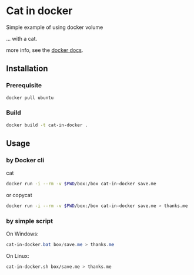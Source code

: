 # Cat in docker

Simple example of using docker volume

... with a cat.

more info, see the [docker docs](https://docs.docker.com/).

## Installation

### Prerequisite

```sh
docker pull ubuntu
```

### Build

```sh
docker build -t cat-in-docker .
```

## Usage

### by Docker cli

cat

```sh
docker run -i --rm -v $PWD/box:/box cat-in-docker save.me
```

or copycat

```sh
docker run -i --rm -v $PWD/box:/box cat-in-docker save.me > thanks.me
```

### by simple script

On Windows:

```powershell
cat-in-docker.bat box/save.me > thanks.me
```

On Linux:

```sh
cat-in-docker.sh box/save.me > thanks.me
```